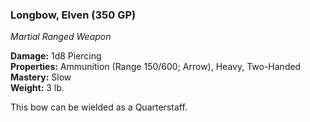 ### Longbow, Elven (350 GP)
*Martial Ranged Weapon*  

**Damage:** 1d8 Piercing  
**Properties:** Ammunition (Range 150/600; Arrow), Heavy, Two-Handed  
**Mastery:** Slow  
**Weight:** 3 lb.

This bow can be wielded as a Quarterstaff.